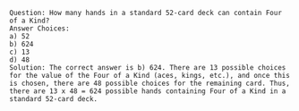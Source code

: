 
    Question: How many hands in a standard 52-card deck can contain Four of a Kind?
    Answer Choices:
    a) 52
    b) 624
    c) 13
    d) 48
    Solution: The correct answer is b) 624. There are 13 possible choices for the value of the Four of a Kind (aces, kings, etc.), and once this is chosen, there are 48 possible choices for the remaining card. Thus, there are 13 x 48 = 624 possible hands containing Four of a Kind in a standard 52-card deck. 